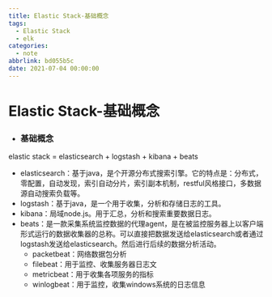 ```yaml
---
title: Elastic Stack-基础概念
tags:
  - Elastic Stack
  - elk
categories:
  - note
abbrlink: bd055b5c
date: 2021-07-04 00:00:00
---
```


# Elastic Stack-基础概念

* ### 基础概念

elastic stack = elasticsearch + logstash + kibana + beats

* elasticsearch：基于java，是个开源分布式搜索引擎。它的特点是：分布式，零配置，自动发现，索引自动分片，索引副本机制，restful风格接口，多数据源自动搜索负载等。
* logstash：基于java，是一个用于收集，分析和存储日志的工具。
* kibana：局域node.js。用于汇总，分析和搜索重要数据日志。
* beats：是一款采集系统监控数据的代理agent，是在被监控服务器上以客户端形式运行的数据收集器的总称。可以直接把数据发送给elasticsearch或者通过logstash发送给elasticsearch。然后进行后续的数据分析活动。
  * packetbeat：网络数据包分析
  * filebeat：用于监控、收集服务器日志文
  * metricbeat：用于收集各项服务的指标
  * winlogbeat：用于监控，收集windows系统的日志信息

